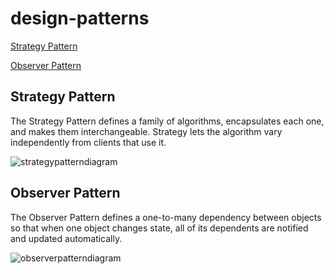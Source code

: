 # design-patterns
[Strategy Pattern](#strategy-pattern)

[Observer Pattern](#observer-pattern)
## Strategy Pattern

The Strategy Pattern defines a family of algorithms, encapsulates each one, and makes them interchangeable. Strategy lets the algorithm vary independently from clients that use it.

![strategypatterndiagram](https://github.com/toprakunal/design-patterns/assets/58954367/82e3f950-0fed-4c2f-a149-6a19a0f7ef92)

## Observer Pattern

The Observer Pattern defines a one-to-many dependency between objects so that when one object changes state, all of its dependents are notified and updated automatically.

![observerpatterndiagram](https://github.com/toprakunal/design-patterns/assets/58954367/9a0bfcb3-be99-45d5-b662-7664c16880d5)


